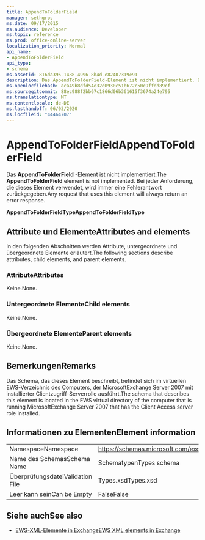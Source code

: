 ```yaml
---
title: AppendToFolderField
manager: sethgros
ms.date: 09/17/2015
ms.audience: Developer
ms.topic: reference
ms.prod: office-online-server
localization_priority: Normal
api_name:
- AppendToFolderField
api_type:
- schema
ms.assetid: 816da395-1488-4996-8b4d-e82407319e91
description: Das AppendToFolderField-Element ist nicht implementiert. Bei jeder Anforderung, die dieses Element verwendet, wird immer eine Fehlerantwort zurückgegeben.
ms.openlocfilehash: aca49b8dfd54e32d0930c51b672c50c9ffdd89cf
ms.sourcegitcommit: 88ec988f2bb67c1866d06b361615f3674a24e795
ms.translationtype: MT
ms.contentlocale: de-DE
ms.lasthandoff: 06/03/2020
ms.locfileid: "44464707"
---
```

# <a name="appendtofolderfield"></a><span data-ttu-id="32f28-104">AppendToFolderField</span><span class="sxs-lookup"><span data-stu-id="32f28-104">AppendToFolderField</span></span>

<span data-ttu-id="32f28-105">Das **AppendToFolderField** -Element ist nicht implementiert.</span><span class="sxs-lookup"><span data-stu-id="32f28-105">The **AppendToFolderField** element is not implemented.</span></span> <span data-ttu-id="32f28-106">Bei jeder Anforderung, die dieses Element verwendet, wird immer eine Fehlerantwort zurückgegeben.</span><span class="sxs-lookup"><span data-stu-id="32f28-106">Any request that uses this element will always return an error response.</span></span> 

<span data-ttu-id="32f28-107">**AppendToFolderFieldType**</span><span class="sxs-lookup"><span data-stu-id="32f28-107">**AppendToFolderFieldType**</span></span>

## <a name="attributes-and-elements"></a><span data-ttu-id="32f28-108">Attribute und Elemente</span><span class="sxs-lookup"><span data-stu-id="32f28-108">Attributes and elements</span></span>

<span data-ttu-id="32f28-109">In den folgenden Abschnitten werden Attribute, untergeordnete und übergeordnete Elemente erläutert.</span><span class="sxs-lookup"><span data-stu-id="32f28-109">The following sections describe attributes, child elements, and parent elements.</span></span>
  
### <a name="attributes"></a><span data-ttu-id="32f28-110">Attribute</span><span class="sxs-lookup"><span data-stu-id="32f28-110">Attributes</span></span>

<span data-ttu-id="32f28-111">Keine.</span><span class="sxs-lookup"><span data-stu-id="32f28-111">None.</span></span>
  
### <a name="child-elements"></a><span data-ttu-id="32f28-112">Untergeordnete Elemente</span><span class="sxs-lookup"><span data-stu-id="32f28-112">Child elements</span></span>

<span data-ttu-id="32f28-113">Keine.</span><span class="sxs-lookup"><span data-stu-id="32f28-113">None.</span></span>
  
### <a name="parent-elements"></a><span data-ttu-id="32f28-114">Übergeordnete Elemente</span><span class="sxs-lookup"><span data-stu-id="32f28-114">Parent elements</span></span>

<span data-ttu-id="32f28-115">Keine.</span><span class="sxs-lookup"><span data-stu-id="32f28-115">None.</span></span>
  
## <a name="remarks"></a><span data-ttu-id="32f28-116">Bemerkungen</span><span class="sxs-lookup"><span data-stu-id="32f28-116">Remarks</span></span>

<span data-ttu-id="32f28-117">Das Schema, das dieses Element beschreibt, befindet sich im virtuellen EWS-Verzeichnis des Computers, der MicrosoftExchange Server 2007 mit installierter Clientzugriff-Serverrolle ausführt.</span><span class="sxs-lookup"><span data-stu-id="32f28-117">The schema that describes this element is located in the EWS virtual directory of the computer that is running MicrosoftExchange Server 2007 that has the Client Access server role installed.</span></span>
  
## <a name="element-information"></a><span data-ttu-id="32f28-118">Informationen zu Elementen</span><span class="sxs-lookup"><span data-stu-id="32f28-118">Element information</span></span>

|||
|:-----|:-----|
|<span data-ttu-id="32f28-119">Namespace</span><span class="sxs-lookup"><span data-stu-id="32f28-119">Namespace</span></span>  <br/> |https://schemas.microsoft.com/exchange/services/2006/types  <br/> |
|<span data-ttu-id="32f28-120">Name des Schemas</span><span class="sxs-lookup"><span data-stu-id="32f28-120">Schema Name</span></span>  <br/> |<span data-ttu-id="32f28-121">Schematypen</span><span class="sxs-lookup"><span data-stu-id="32f28-121">Types schema</span></span>  <br/> |
|<span data-ttu-id="32f28-122">Überprüfungsdatei</span><span class="sxs-lookup"><span data-stu-id="32f28-122">Validation File</span></span>  <br/> |<span data-ttu-id="32f28-123">Types.xsd</span><span class="sxs-lookup"><span data-stu-id="32f28-123">Types.xsd</span></span>  <br/> |
|<span data-ttu-id="32f28-124">Leer kann sein</span><span class="sxs-lookup"><span data-stu-id="32f28-124">Can be Empty</span></span>  <br/> |<span data-ttu-id="32f28-125">False</span><span class="sxs-lookup"><span data-stu-id="32f28-125">False</span></span>  <br/> |
   
## <a name="see-also"></a><span data-ttu-id="32f28-126">Siehe auch</span><span class="sxs-lookup"><span data-stu-id="32f28-126">See also</span></span>

- [<span data-ttu-id="32f28-127">EWS-XML-Elemente in Exchange</span><span class="sxs-lookup"><span data-stu-id="32f28-127">EWS XML elements in Exchange</span></span>](ews-xml-elements-in-exchange.md)

